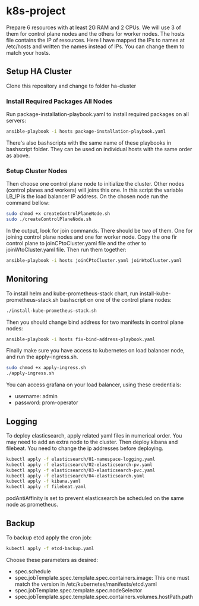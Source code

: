 # k8s-project

Prepare 6 resources with at least 2G RAM and 2 CPUs. We will use 3 of them for control plane nodes and the others for worker nodes.
The hosts file contains the IP of resources. Here I have mapped the IPs to names at /etc/hosts and written the names instead of IPs. You can change them to match your hosts.

## Setup HA Cluster

Clone this repository and change to folder ha-cluster

### Install Required Packages All Nodes

Run package-installation-playbook.yaml to install required packages on all servers:

```bash
ansible-playbook -i hosts package-installation-playbook.yaml
```
There's also bashscripts with the same name of these playbooks in bashscript folder. They can be used on individual hosts with the same order as above.

### Setup Cluster Nodes

Then choose one control plane node to initialize the cluster. Other nodes (control planes and workers) will joins this one. In this script the variable LB_IP is the load balancer IP address. On the chosen node run the command bellow:
```bash
sudo chmod +x createControlPlaneNode.sh
sudo ./createControlPlaneNode.sh
```
In the output, look for join commands. There should be two of them. One for joining control plane nodes and one for worker node. Copy the one fir control plane to joinCPtoCluster.yaml file and the other to joinWtoCluster.yaml file. Then run them together:
```bash
ansible-playbook -i hosts joinCPtoCluster.yaml joinWtoCluster.yaml
```

## Monitoring

To install helm and kube-prometheus-stack chart, run install-kube-prometheus-stack.sh bashscript on one of the control plane nodes:
```bash
./install-kube-prometheus-stack.sh
```
Then you should change bind address for two manifests in control plane nodes:
```bash
ansible-playbook -i hosts fix-bind-address-playbook.yaml
```
Finally make sure you have access to kubernetes on load balancer node, and run the apply-ingress.sh.
```bash
sudo chmod +x apply-ingress.sh
./apply-ingress.sh
```
You can access grafana on your load balancer, using these credentials:
- username: admin
- password: prom-operator

## Logging

To deploy elasticsearch, apply related yaml files in numerical order. You may need to add an extra node to the cluster. Then deploy kibana and filebeat. You need to change the ip addresses before deploying.
```bash
kubectl apply -f elasticsearch/01-namespace-logging.yaml
kubectl apply -f elasticsearch/02-elasticsearch-pv.yaml
kubectl apply -f elasticsearch/03-elasticsearch-pvc.yaml
kubectl apply -f elasticsearch/04-elasticsearch.yaml
kubectl apply -f kibana.yaml
kubectl apply -f filebeat.yaml
```
podAntiAffinity is set to prevent elasticsearch be scheduled on the same node as prometheus.

## Backup

To backup etcd apply the cron job:
```bash
kubectl apply -f etcd-backup.yaml
```
Choose these parameters as desired:
- spec.schedule
- spec.jobTemplate.spec.template.spec.containers.image: This one must match the version in /etc/kubernetes/manifests/etcd.yaml
- spec.jobTemplate.spec.template.spec.nodeSelector
- spec.jobTemplate.spec.template.spec.containers.volumes.hostPath.path
